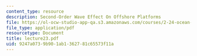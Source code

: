```yaml
---
content_type: resource
description: Second-Order Wave Effect On Offshore Platforms
file: https://ol-ocw-studio-app-qa.s3.amazonaws.com/courses/2-24-ocean-wave-interaction-with-ships-and-offshore-energy-systems-13-022-spring-2002/9247a0739b901ab1362781c65573f11a_lecture23.pdf
file_type: application/pdf
resourcetype: Document
title: lecture23.pdf
uid: 9247a073-9b90-1ab1-3627-81c65573f11a
---
```

